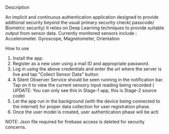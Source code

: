 Description

An implicit and continuous authentication application designed to provide addtional security beyond the usual primary security check( passcode/ Biometric security)
It relies on Deep Learning techniques to provide suitable output from sensor data.
Currently monitored sensors include : Accelerometer. Gyroscope, Magnetometer, Orientation

How to use

1. Install the app.
2. Register as a new user using a mail ID and appropriate password.
3. Log in using the above credentials and enter the url where the server is live and tap "Collect Sensor Data" button
4. A Silent Observer Service should be seen running  in the notification bar. Tap on it to view the current sensory input reading being recorded ( UPDATE: You can only see this in Stage-1 app, this is Stage-2 source code)
5. Let the app run in the background (with the device being connected to the internet) for proper data collection for user registration phase.
6. Once the user model is created, user authentication phase will be acti


NOTE: Json file required for firebase access is deleted for security concerns.
